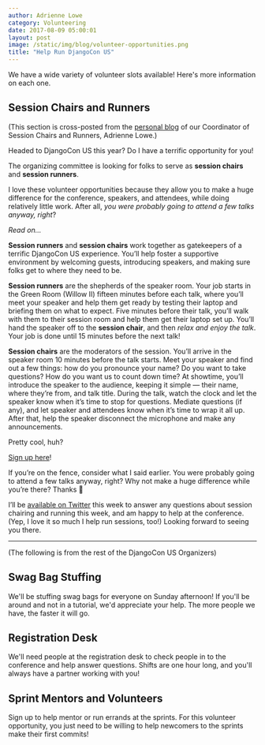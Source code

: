 ```yaml
---
author: Adrienne Lowe
category: Volunteering
date: 2017-08-09 05:00:01
layout: post
image: /static/img/blog/volunteer-opportunities.png
title: "Help Run DjangoCon US"
---
```


We have a wide variety of volunteer slots available! Here's more information on each one.

## Session Chairs and Runners

(This section is cross-posted from the [personal blog](https://codingwithknives.com/2017/08/09/help-run-djangocon/) of our Coordinator of Session Chairs and Runners, Adrienne Lowe.)

Headed to DjangoCon US this year? Do I have a terrific opportunity for you!

The organizing committee is looking for folks to serve as **session chairs** and **session runners**.

I love these volunteer opportunities because they allow you to make a huge difference for the conference, speakers, and attendees, while doing relatively little work. After all, *you were probably going to attend a few talks anyway, right*?

*Read on…*

**Session runners** and **session chairs** work together as gatekeepers of a terrific DjangoCon US experience. You’ll help foster a supportive environment by welcoming guests, introducing speakers, and making sure folks get to where they need to be.

**Session runners** are the shepherds of the speaker room. Your job starts in the Green Room (Willow II) fifteen minutes before each talk, where you’ll meet your speaker and help them get ready by testing their laptop and briefing them on what to expect. Five minutes before their talk, you’ll walk with them to their session room and help them get their laptop set up. You’ll hand the speaker off to the **session chair**, and then *relax and enjoy the talk*. Your job is done until 15 minutes before the next talk!

**Session chairs** are the moderators of the session. You’ll arrive in the speaker room 10 minutes before the talk starts. Meet your speaker and find out a few things: how do you pronounce your name? Do you want to take questions? How do you want us to count down time? At showtime, you’ll introduce the speaker to the audience, keeping it simple — their name, where they’re from, and talk title. During the talk, watch the clock and let the speaker know when it’s time to stop for questions. Mediate questions (if any), and let speaker and attendees know when it’s time to wrap it all up. After that, help the speaker disconnect the microphone and make any announcements.

Pretty cool, huh?

[Sign up here](https://docs.google.com/spreadsheets/d/1yCuPaUFcAK_TVZ-40hP6D7pKeTI6OLMy0SVFo2EEeOk/edit#gid=0)!

If you’re on the fence, consider what I said earlier. You were probably going to attend a few talks anyway, right? Why not make a huge difference while you’re there? Thanks :tada:

I’ll be [available on Twitter](https://twitter.com/adriennefriend) this week to answer any questions about session chairing and running this week, and am happy to help at the conference. (Yep, I love it so much I help run sessions, too!) Looking forward to seeing you there.

---

(The following is from the rest of the DjangoCon US Organizers)

## Swag Bag Stuffing

We'll be stuffing swag bags for everyone on Sunday afternoon! If you'll be around and not in a tutorial, we'd appreciate your help. The more people we have, the faster it will go.

## Registration Desk

We'll need people at the registration desk to check people in to the conference and help answer questions. Shifts are one hour long, and you'll always have a partner working with you!

## Sprint Mentors and Volunteers

Sign up to help mentor or run errands at the sprints. For this volunteer opportunity, you just need to be willing to help newcomers to the sprints make their first commits!
